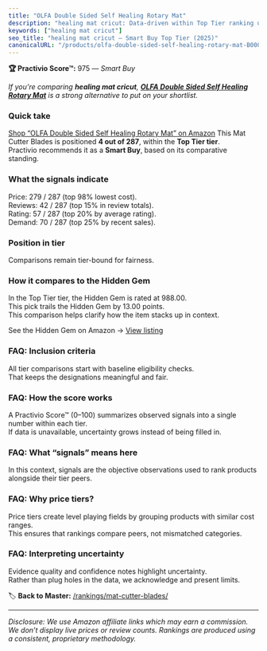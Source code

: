 ```yaml
---
title: "OLFA Double Sided Self Healing Rotary Mat"
description: "healing mat cricut: Data-driven within Top Tier ranking using the Practivio Score™. Positioned by quality, value, demand, findability, momentum."
keywords: ["healing mat cricut"]
seo_title: "healing mat cricut — Smart Buy Top Tier (2025)"
canonicalURL: "/products/olfa-double-sided-self-healing-rotary-mat-B0006SDOFO/"
---
```


**🏆 Practivio Score™:** 975 — _Smart Buy_


*If you're comparing **healing mat cricut**, **[OLFA Double Sided Self Healing Rotary Mat](https://www.amazon.com/dp/B0006SDOFO?tag=practivio-20)** is a strong alternative to put on your shortlist.*
### Quick take
[Shop “OLFA Double Sided Self Healing Rotary Mat” on Amazon](https://www.amazon.com/dp/B0006SDOFO?tag=practivio-20)
This Mat Cutter Blades is positioned **4 out of 287**, within the **Top Tier tier**.  
Practivio recommends it as a **Smart Buy**, based on its comparative standing.

### What the signals indicate
Price: 279 / 287 (top 98% lowest cost).  
Reviews: 42 / 287 (top 15% in review totals).  
Rating: 57 / 287 (top 20% by average rating).  
Demand: 70 / 287 (top 25% by recent sales).

### Position in tier
Comparisons remain tier-bound for fairness.

### How it compares to the Hidden Gem
In the Top Tier tier, the Hidden Gem is rated at 988.00.  
This pick trails the Hidden Gem by 13.00 points.  
This comparison helps clarify how the item stacks up in context.  

See the Hidden Gem on Amazon → [View listing](https://www.amazon.com/dp/B0D4DVDCN7?tag=practivio-20)

### FAQ: Inclusion criteria
All tier comparisons start with baseline eligibility checks.  
That keeps the designations meaningful and fair.

### FAQ: How the score works
A Practivio Score™ (0–100) summarizes observed signals into a single number within each tier.  
If data is unavailable, uncertainty grows instead of being filled in.

### FAQ: What “signals” means here
In this context, signals are the objective observations used to rank products alongside their tier peers.

### FAQ: Why price tiers?
Price tiers create level playing fields by grouping products with similar cost ranges.  
This ensures that rankings compare peers, not mismatched categories.

### FAQ: Interpreting uncertainty
Evidence quality and confidence notes highlight uncertainty.  
Rather than plug holes in the data, we acknowledge and present limits.


🏷️ **Back to Master:** [/rankings/mat-cutter-blades/](/rankings/mat-cutter-blades/)

---
_Disclosure: We use Amazon affiliate links which may earn a commission. We don’t display live prices or review counts. Rankings are produced using a consistent, proprietary methodology._

